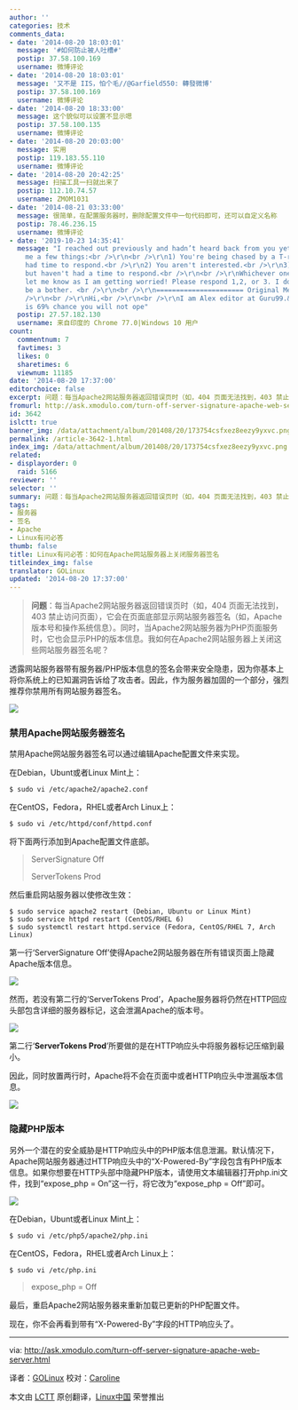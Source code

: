 ```yaml
---
author: ''
categories: 技术
comments_data:
- date: '2014-08-20 18:03:01'
  message: '#如何防止被人吐槽#'
  postip: 37.58.100.169
  username: 微博评论
- date: '2014-08-20 18:03:01'
  message: '又不是 IIS，怕个毛//@Garfield550: 轉發微博'
  postip: 37.58.100.169
  username: 微博评论
- date: '2014-08-20 18:33:00'
  message: 这个貌似可以设置不显示嗯
  postip: 37.58.100.135
  username: 微博评论
- date: '2014-08-20 20:03:00'
  message: 实用
  postip: 119.183.55.110
  username: 微博评论
- date: '2014-08-20 20:42:25'
  message: 扫描工具一扫就出来了
  postip: 112.10.74.57
  username: ZMOM1031
- date: '2014-08-21 03:33:00'
  message: 很简单，在配置服务器时，删除配置文件中一句代码即可，还可以自定义名称
  postip: 78.46.236.15
  username: 微博评论
- date: '2019-10-23 14:35:41'
  message: "I reached out previously and hadn’t heard back from you yet. This tells
    me a few things:<br />\r\n<br />\r\n1) You're being chased by a T-rex and haven't
    had time to respond.<br />\r\n2) You aren't interested.<br />\r\n3) You're interested
    but haven't had a time to respond.<br />\r\n<br />\r\nWhichever one it is, please
    let me know as I am getting worried! Please respond 1,2, or 3. I do not want to
    be a bother. <br />\r\n<br />\r\n====================== Original Message ========================<br
    />\r\n<br />\r\nHi,<br />\r\n<br />\r\nI am Alex editor at Guru99.&nbsp;&nbsp;There
    is 69% chance you will not ope"
  postip: 27.57.182.130
  username: 来自印度的 Chrome 77.0|Windows 10 用户
count:
  commentnum: 7
  favtimes: 3
  likes: 0
  sharetimes: 6
  viewnum: 11185
date: '2014-08-20 17:37:00'
editorchoice: false
excerpt: 问题：每当Apache2网站服务器返回错误页时（如，404 页面无法找到，403 禁止访问页面），它会在页面底部显示网站服务器签名（如，Apache版本号和操作系统信息）。同时，当Apache2网站服务器为PHP页面服务时，它也会显示PHP的版本信息。我如何在Apache2网站服务器上关闭这些网站服务器签名呢？
fromurl: http://ask.xmodulo.com/turn-off-server-signature-apache-web-server.html
id: 3642
islctt: true
banner_img: /data/attachment/album/201408/20/173754csfxez8eezy9yxvc.png
permalink: /article-3642-1.html
index_img: /data/attachment/album/201408/20/173754csfxez8eezy9yxvc.png.thumb.jpg
related:
- displayorder: 0
  raid: 5166
reviewer: ''
selector: ''
summary: 问题：每当Apache2网站服务器返回错误页时（如，404 页面无法找到，403 禁止访问页面），它会在页面底部显示网站服务器签名（如，Apache版本号和操作系统信息）。同时，当Apache2网站服务器为PHP页面服务时，它也会显示PHP的版本信息。我如何在Apache2网站服务器上关闭这些网站服务器签名呢？
tags:
- 服务器
- 签名
- Apache
- Linux有问必答
thumb: false
title: Linux有问必答：如何在Apache网站服务器上关闭服务器签名
titleindex_img: false
translator: GOLinux
updated: '2014-08-20 17:37:00'
---
```



> 
> **问题**：每当Apache2网站服务器返回错误页时（如，404 页面无法找到，403 禁止访问页面），它会在页面底部显示网站服务器签名（如，Apache版本号和操作系统信息）。同时，当Apache2网站服务器为PHP页面服务时，它也会显示PHP的版本信息。我如何在Apache2网站服务器上关闭这些网站服务器签名呢？
> 
> 
> 


透露网站服务器带有服务器/PHP版本信息的签名会带来安全隐患，因为你基本上将你系统上的已知漏洞告诉给了攻击者。因此，作为服务器加固的一个部分，强烈推荐你禁用所有网站服务器签名。


[![](https://camo.githubusercontent.com/7c0050095c1ca46e38c710361e4c5849dc9ee0d6/68747470733a2f2f6661726d342e737461746963666c69636b722e636f6d2f333839372f31343930323937303534355f633364343036333232665f6f2e706e67)](https://camo.githubusercontent.com/7c0050095c1ca46e38c710361e4c5849dc9ee0d6/68747470733a2f2f6661726d342e737461746963666c69636b722e636f6d2f333839372f31343930323937303534355f633364343036333232665f6f2e706e67)


### 禁用Apache网站服务器签名


禁用Apache网站服务器签名可以通过编辑Apache配置文件来实现。


在Debian，Ubunt或者Linux Mint上：



```
$ sudo vi /etc/apache2/apache2.conf

```

在CentOS，Fedora，RHEL或者Arch Linux上：



```
$ sudo vi /etc/httpd/conf/httpd.conf

```

将下面两行添加到Apache配置文件底部。



> 
> ServerSignature Off
> 
> 
> ServerTokens Prod
> 
> 
> 


然后重启网站服务器以使修改生效：



```
$ sudo service apache2 restart (Debian, Ubuntu or Linux Mint)
$ sudo service httpd restart (CentOS/RHEL 6)
$ sudo systemctl restart httpd.service (Fedora, CentOS/RHEL 7, Arch Linux)

```

第一行‘ServerSignature Off’使得Apache2网站服务器在所有错误页面上隐藏Apache版本信息。


[![](https://camo.githubusercontent.com/ff7bcc6296f571245d6d9a5c5c396f095cba7e99/68747470733a2f2f6661726d362e737461746963666c69636b722e636f6d2f353535362f31343837393938323031365f376337623862626633645f6f2e706e67)](https://camo.githubusercontent.com/ff7bcc6296f571245d6d9a5c5c396f095cba7e99/68747470733a2f2f6661726d362e737461746963666c69636b722e636f6d2f353535362f31343837393938323031365f376337623862626633645f6f2e706e67)


然而，若没有第二行的‘ServerTokens Prod’，Apache服务器将仍然在HTTP回应头部包含详细的服务器标记，这会泄漏Apache的版本号。


[![](https://camo.githubusercontent.com/e684a0f4d72a0a67400517cc1690b052c903402c/68747470733a2f2f6661726d342e737461746963666c69636b722e636f6d2f333838392f31343930323937303533355f653834656332333039305f7a2e6a7067)](https://camo.githubusercontent.com/e684a0f4d72a0a67400517cc1690b052c903402c/68747470733a2f2f6661726d342e737461746963666c69636b722e636f6d2f333838392f31343930323937303533355f653834656332333039305f7a2e6a7067)


第二行‘**ServerTokens Prod**’所要做的是在HTTP响应头中将服务器标记压缩到最小。


因此，同时放置两行时，Apache将不会在页面中或者HTTP响应头中泄漏版本信息。


[![](https://camo.githubusercontent.com/008ed3a44caebac203bc319388f2e6c501a34e04/68747470733a2f2f6661726d342e737461746963666c69636b722e636f6d2f333930322f31343930323937303530355f643739323235663235645f7a2e6a7067)](https://camo.githubusercontent.com/008ed3a44caebac203bc319388f2e6c501a34e04/68747470733a2f2f6661726d342e737461746963666c69636b722e636f6d2f333930322f31343930323937303530355f643739323235663235645f7a2e6a7067)


### 隐藏PHP版本


另外一个潜在的安全威胁是HTTP响应头中的PHP版本信息泄漏。默认情况下，Apache网站服务器通过HTTP响应头中的“X-Powered-By”字段包含有PHP版本信息。如果你想要在HTTP头部中隐藏PHP版本，请使用文本编辑器打开php.ini文件，找到“expose\_php = On”这一行，将它改为“expose\_php = Off”即可。


[![](https://camo.githubusercontent.com/da9bfd0221df42831a9d895b1748dab2f2c43036/68747470733a2f2f6661726d342e737461746963666c69636b722e636f6d2f333835332f31343839393931373938315f616165663731656230612e6a7067)](https://camo.githubusercontent.com/da9bfd0221df42831a9d895b1748dab2f2c43036/68747470733a2f2f6661726d342e737461746963666c69636b722e636f6d2f333835332f31343839393931373938315f616165663731656230612e6a7067)


在Debian，Ubunt或者Linux Mint上：



```
$ sudo vi /etc/php5/apache2/php.ini

```

在CentOS，Fedora，RHEL或者Arch Linux上：



```
$ sudo vi /etc/php.ini

```


> 
> expose\_php = Off
> 
> 
> 


最后，重启Apache2网站服务器来重新加载已更新的PHP配置文件。


现在，你不会再看到带有“X-Powered-By”字段的HTTP响应头了。




---


via: <http://ask.xmodulo.com/turn-off-server-signature-apache-web-server.html>


译者：[GOLinux](https://github.com/GOLinux) 校对：[Caroline](https://github.com/carolinewuyan)


本文由 [LCTT](https://github.com/LCTT/TranslateProject) 原创翻译，[Linux中国](http://linux.cn/) 荣誉推出